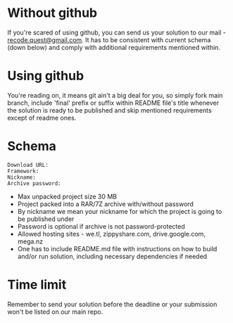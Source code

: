 # Without github
If you're scared of using github, you can send us your solution to our mail - recode.quest@gmail.com. It has to be consistent with current schema (down below) and comply with additional requirements mentioned within. 

# Using github
You're reading on, it means git ain't a big deal for you, so simply fork main branch, include 'final' prefix or suffix within README file's title whenever the solution is ready to be published and skip mentioned requirements except of readme ones.

# Schema
```
Download URL:
Framework:
Nickname:
Archive password:
```

- Max unpacked project size 30 MB
- Project packed into a RAR/7Z archive with/without password
- By nickname we mean your nickname for which the project is going to be published under
- Password is optional if archive is not password-protected
- Allowed hosting sites - we.tl, zippyshare.com, drive.google.com, mega.nz
- One has to include README.md file with instructions on how to build and/or run solution, including necessary dependencies if needed

# Time limit
Remember to send your solution before the deadline or your submission won't be listed on our main repo.
